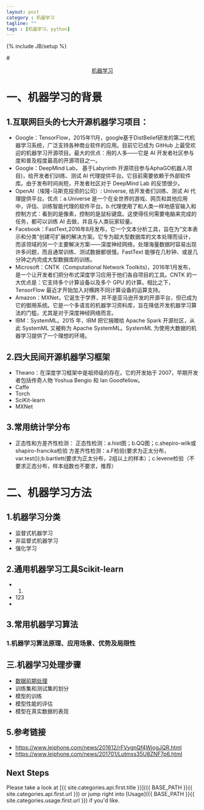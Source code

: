 ```yaml
---
layout: post
category : 机器学习
tagline: ""
tags : [机器学习，python]
---
```

{% include JB/setup %}

#<center>[机器学习](https://github.com/sunnyjh/MachineLearn_Tuturial/blob/master/Machine-Learn/ML.md)</center>

# 一、机器学习的背景
## 1.互联网巨头的七大开源机器学习项目：
- Google：TensorFlow，2015年11月，google基于DistBelief研发的第二代机器学习系统，广泛支持各种商业软件的应用。目前它已成为 GitHub 上最受欢迎的机器学习开源项目。最大的优点：用的人多——它是 AI 开发者社区参与度和普及程度最高的开源项目之一。
- Google：DeepMind Lab， 基于Labyrinth 开源项目参与AphaGO机器人项目)，给开发者们训练、测试 AI 代理提供平台。它目前需要依赖于外部软件库。由于发布时间尚短，开发者社区对于 DeepMind Lab 的反馈很少。
- OpenAI（埃隆-马斯克投资的公司）: Universe, 给开发者们训练、测试 AI 代理提供平台。优点：a.Universe 是一个在全世界的游戏、网页和其他应用中，评估、训练智能代理的软件平台。b.代理使用了和人类一样地感官输入和控制方式：看到的是像素，控制的是鼠标键盘。这使得任何需要电脑来完成的任务，都可以训练 AI 去做，并且与人类玩家较量。
- Facebook：FastText,2016年8月发布，它一个文本分析工具，旨在为“文本表示和分类”创建可扩展的解决方案。它专为超大型数据库的文本处理而设计，而该领域的另一个主要解决方案——深度神经网络，处理海量数据时容易出现许多问题，而且通常训练、测试数据都很慢。FastText 能够在几秒钟、或是几分钟之内完成大型数据库的训练。
- Microsoft：CNTK（Computational Network Toolkits)，2016年1月发布，是一个让开发者们把分布式深度学习应用于他们各自项目的工具。CNTK 的一大优点是：它支持多个计算设备以及多个 GPU 的计算。相比之下， TensorFlow 最近才开始加入对横跨不同计算设备的运算支持。
- Amazon：MXNet，它诞生于学界，并不是亚马逊开发的开源平台，但已成为它的御用系统。它是一个多语言的机器学习资料库，旨在降低开发机器学习算法的门槛，尤其是对于深度神经网络而言。
- IBM：SystemML。2015 年，IBM 把它捐赠给 Apache Spark 开源社区，从此 SystemML 又被称为 Apache SystemML。SystemML 为使用大数据的机器学习提供了一个理想的环境。

## 2.四大民间开源机器学习框架
- Theano：在深度学习框架中是祖师级的存在。它的开发始于 2007，早期开发者包括传奇人物 Yoshua Bengio 和 Ian Goodfellow。
- Caffe
- Torch
- SciKit-learn
- MXNet

## 3.常用统计学分布
- 正态性和方差齐性检测：
正态性检测：a.hist图；b.QQ图；c.shepiro-wilk或shapiro-francika检验
方差齐性检测：a.F检验(要求为正太分布，var.test());b.bartlett(要求为正太分布，2组以上的样本）；c.levene检验（不要求正态分布，样本组数也不要求，推荐）

# 二、机器学习方法
## 1.机器学习分类
 - 监督式机器学习
 - 非监督式机器学习
 - 强化学习
## 2.通用机器学习工具Scikit-learn 
 - 1.
 - 123
 - 
## 3.常用机器学习算法
### 1.机器学习算法原理、应用场景、优势及局限性

## 三.机器学习处理步骤
- [数据前期处理](https://github.com/sunnyjh/MachineLearn_Tuturial/blob/master/机器学习之数据处理步骤.md)
- 训练集和测试集的划分
- 模型的训练
- 模型性能的评估
- 模型在真实数据的表现

## 5.参考链接
- https://www.leiphone.com/news/201612/rFVygnQf4WjogJQR.html
- https://www.leiphone.com/news/201701/Lutmxs35U8ZNF7p6.html

## Next Steps

Please take a look at [{{ site.categories.api.first.title }}]({{ BASE_PATH }}{{ site.categories.api.first.url }})
or jump right into [Usage]({{ BASE_PATH }}{{ site.categories.usage.first.url }}) if you'd like.
